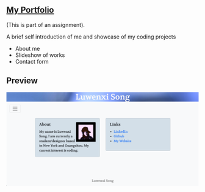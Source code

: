 ## [My Portfolio](https://fzl666.github.io/fzl666/)

(This is part of an assignment). 

A brief self introduction of me and showcase of my coding projects

- About me
- Slideshow of works
- Contact form

## Preview
![preview](./asset/image/page.png)

